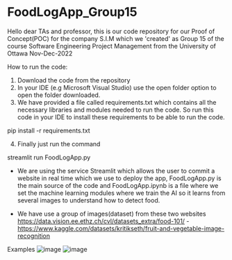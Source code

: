 # FoodLogApp_Group15
Hello dear TAs and professor, this is our code repository for our Proof of Concept(POC) for the company S.I.M which we 'created' as Group 15 of the course Software Engineering Project Management from the University of Ottawa Nov-Dec-2022

How to run the code:

1. Download the code from the repository
2. In your IDE (e.g Microsoft Visual Studio) use the open folder option to open the folder downloaded.
3. We have provided a file called requirements.txt which contains all the necessary libraries and modules needed to run the code. 
So run this code in your IDE to install these requirements to be able to run the code.

pip install -r requirements.txt

4. Finally just run the command

streamlit run FoodLogApp.py

- We are using the service Streamlit which allows the user to commit a website in real time which we use to deploy the app, FoodLogApp.py is the main source of the code and FoodLogApp.ipynb is a file where we set the machine learning modules where we train the AI so it learns from several images to understand how to detect food.

- We have use a group of images(dataset) from these two websites https://data.vision.ee.ethz.ch/cvl/datasets_extra/food-101/ - https://www.kaggle.com/datasets/kritikseth/fruit-and-vegetable-image-recognition

Examples
![image](https://user-images.githubusercontent.com/113482288/200460025-aa259841-795a-4721-b9a7-cadfde99e9a9.png)
![image](https://user-images.githubusercontent.com/113482288/200460177-fa790e1c-5745-4eed-b159-a1466a853a03.png)
